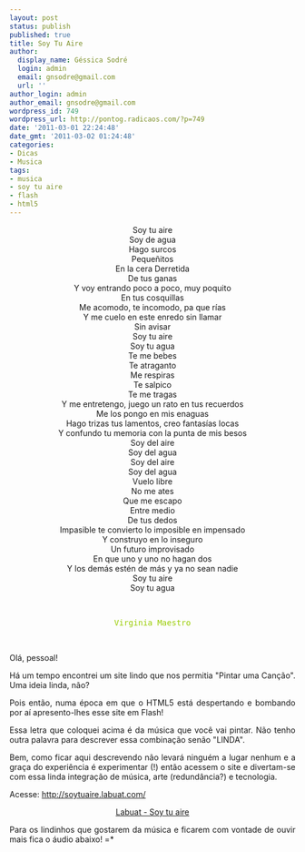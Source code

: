 ```yaml
---
layout: post
status: publish
published: true
title: Soy Tu Aire
author:
  display_name: Géssica Sodré
  login: admin
  email: gnsodre@gmail.com
  url: ''
author_login: admin
author_email: gnsodre@gmail.com
wordpress_id: 749
wordpress_url: http://pontog.radicaos.com/?p=749
date: '2011-03-01 22:24:48'
date_gmt: '2011-03-02 01:24:48'
categories:
- Dicas
- Musica
tags:
- musica
- soy tu aire
- flash
- html5
---
```

<div style="text-align: center;">Soy tu aire</div>
<div style="text-align: center;">Soy de agua</div>
<div style="text-align: center;">Hago surcos</div>
<div style="text-align: center;">Pequeñitos</div>
<div style="text-align: center;">En la cera Derretida</div>
<div style="text-align: center;">De tus ganas</div>
<div style="text-align: center;">Y voy entrando poco a poco, muy poquito</div>
<div style="text-align: center;">En tus cosquillas</div>
<div style="text-align: center;">Me acomodo, te incomodo, pa que rías</div>
<div style="text-align: center;">Y me cuelo en este enredo sin llamar</div>
<div style="text-align: center;">Sin avisar</div>
<div style="text-align: center;">Soy tu aire</div>
<div style="text-align: center;">Soy tu agua</div>
<div style="text-align: center;">Te me bebes</div>
<div style="text-align: center;">Te atraganto</div>
<div style="text-align: center;">Me respiras</div>
<div style="text-align: center;">Te salpico</div>
<div style="text-align: center;">Te me tragas</div>
<div style="text-align: center;">Y me entretengo, juego un rato en tus recuerdos</div>
<div style="text-align: center;">Me los pongo en mis enaguas</div>
<div style="text-align: center;">Hago trizas tus lamentos, creo fantasías locas</div>
<div style="text-align: center;">Y confundo tu memoria con la punta de mis besos</div>
<div style="text-align: center;">Soy del aire</div>
<div style="text-align: center;">Soy del agua</div>
<div style="text-align: center;">Soy del aire</div>
<div style="text-align: center;">Soy del agua</div>
<div style="text-align: center;">Vuelo libre</div>
<div style="text-align: center;">No me ates</div>
<div style="text-align: center;">Que me escapo</div>
<div style="text-align: center;">Entre medio</div>
<div style="text-align: center;">De tus dedos</div>
<div style="text-align: center;">Impasible te convierto lo imposible en impensado</div>
<div style="text-align: center;">Y construyo en lo inseguro</div>
<div style="text-align: center;">Un futuro improvisado</div>
<div style="text-align: center;">En que uno y uno no hagan dos</div>
<div style="text-align: center;">Y los demás estén de más y ya no sean nadie</div>
<div style="text-align: center;">Soy tu aire</div>
<div style="text-align: center;">Soy tu agua</div>
<p>&nbsp;</p>
<pre style="text-align: center;"><span style="color: #99cc00;">Virginia Maestro</span></pre>
<p>&nbsp;</p>
<p style="text-align: justify;">Olá, pessoal!</p>
<p style="text-align: justify;">Há um tempo encontrei um site lindo que nos permitia "Pintar uma Canção". Uma ideia linda, não?</p>
<p style="text-align: justify;">Pois então, numa época em que o HTML5 está despertando e bombando por aí apresento-lhes esse site em Flash!</p>
<p style="text-align: justify;">Essa letra que coloquei acima é da música que você vai pintar. Não tenho outra palavra para descrever essa combinação senão "LINDA".</p>
<p style="text-align: justify;">Bem, como ficar aqui descrevendo não levará ninguém a lugar nenhum e a graça do experiência é experimentar (!) então acessem o site e divertam-se com essa linda integração de música, arte (redundância?) e tecnologia.</p>
<p style="text-align: justify;">Acesse: <a title="Soy Tu Aire" href="http://soytuaire.labuat.com/" target="_blank">http://soytuaire.labuat.com/</a></p>
<p style="text-align: center;"><a href="http://pontog.radicaos.com/wp-content/uploads/2011/03/Labuat-Soy-tu-aire.mp3">Labuat - Soy tu aire</a></p>
<p style="text-align: justify;">Para os lindinhos que gostarem da música e ficarem com vontade de ouvir mais fica o áudio abaixo! =*</p>
<p style="text-align: justify;">&nbsp;</p>
